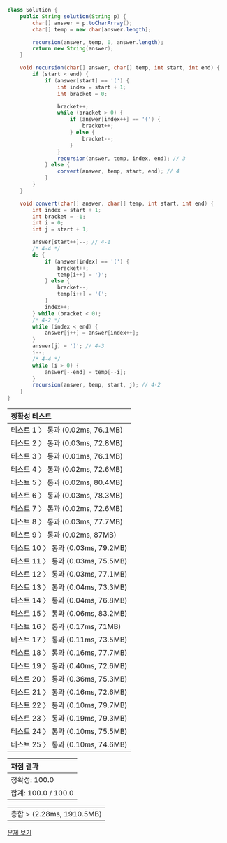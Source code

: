 ```java
class Solution {
    public String solution(String p) {
        char[] answer = p.toCharArray();
        char[] temp = new char[answer.length];

        recursion(answer, temp, 0, answer.length);
        return new String(answer);
    }

    void recursion(char[] answer, char[] temp, int start, int end) {
        if (start < end) {
            if (answer[start] == '(') {
                int index = start + 1;
                int bracket = 0;

                bracket++;
                while (bracket > 0) {
                    if (answer[index++] == '(') {
                        bracket++;
                    } else {
                        bracket--;
                    }
                }
                recursion(answer, temp, index, end); // 3
            } else {
                convert(answer, temp, start, end); // 4
            }
        }
    }

    void convert(char[] answer, char[] temp, int start, int end) {
        int index = start + 1;
        int bracket = -1;
        int i = 0;
        int j = start + 1;

        answer[start++]--; // 4-1
        /* 4-4 */
        do {
            if (answer[index] == '(') {
                bracket++;
                temp[i++] = ')';
            } else {
                bracket--;
                temp[i++] = '(';
            }
            index++;
        } while (bracket < 0);
        /* 4-2 */
        while (index < end) {
            answer[j++] = answer[index++];
        }
        answer[j] = ')'; // 4-3
        i--;
        /* 4-4 */
        while (i > 0) {
            answer[--end] = temp[--i];
        }
        recursion(answer, temp, start, j); // 4-2
    }
}
```
 | 정확성 테스트 |
 |  :-  |
 | 테스트 1 〉 통과 (0.02ms, 76.1MB) |
 | 테스트 2 〉 통과 (0.03ms, 72.8MB) |
 | 테스트 3 〉 통과 (0.01ms, 76.1MB) |
 | 테스트 4 〉 통과 (0.02ms, 72.6MB) |
 | 테스트 5 〉 통과 (0.02ms, 80.4MB) |
 | 테스트 6 〉 통과 (0.03ms, 78.3MB) |
 | 테스트 7 〉 통과 (0.02ms, 72.6MB) |
 | 테스트 8 〉 통과 (0.03ms, 77.7MB) |
 | 테스트 9 〉 통과 (0.02ms, 87MB) |
 | 테스트 10 〉 통과 (0.03ms, 79.2MB) |
 | 테스트 11 〉 통과 (0.03ms, 75.5MB) |
 | 테스트 12 〉 통과 (0.03ms, 77.1MB) |
 | 테스트 13 〉 통과 (0.04ms, 73.3MB) |
 | 테스트 14 〉 통과 (0.04ms, 76.8MB) |
 | 테스트 15 〉 통과 (0.06ms, 83.2MB) |
 | 테스트 16 〉 통과 (0.17ms, 71MB) |
 | 테스트 17 〉 통과 (0.11ms, 73.5MB) |
 | 테스트 18 〉 통과 (0.16ms, 77.7MB) |
 | 테스트 19 〉 통과 (0.40ms, 72.6MB) |
 | 테스트 20 〉 통과 (0.36ms, 75.3MB) |
 | 테스트 21 〉 통과 (0.16ms, 72.6MB) |
 | 테스트 22 〉 통과 (0.10ms, 79.7MB) |
 | 테스트 23 〉 통과 (0.19ms, 79.3MB) |
 | 테스트 24 〉 통과 (0.10ms, 75.5MB) |
 | 테스트 25 〉 통과 (0.10ms, 74.6MB) |

 | 채점 결과 |
 | :- |
 | 정확성: 100.0 |
 | 합계: 100.0 / 100.0 |

 ||
 | :- |
 | 총합 > (2.28ms, 1910.5MB) |

[문제 보기](https://programmers.co.kr/learn/courses/30/lessons/60058?language=java)